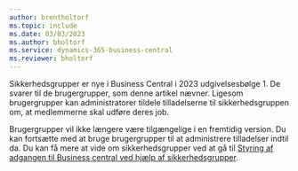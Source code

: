 ```yaml
---
author: brentholtorf
ms.topic: include
ms.date: 03/03/2023
ms.author: bholtorf
ms.service: dynamics-365-business-central
ms.reviewer: bholtorf
---
```


Sikkerhedsgrupper er nye i Business Central i 2023 udgivelsesbølge 1. De svarer til de brugergrupper, som denne artikel nævner. Ligesom brugergrupper kan administratorer tildele tilladelserne til sikkerhedsgruppen om, at medlemmerne skal udføre deres job.

Brugergrupper vil ikke længere være tilgængelige i en fremtidig version. Du kan fortsætte med at bruge brugergrupper til at administrere tilladelser indtil da. Du kan få mere at vide om sikkerhedsgrupper ved at gå til [Styring af adgangen til Business central ved hjælp af sikkerhedsgrupper](../ui-security-groups.md).
